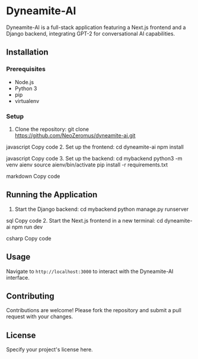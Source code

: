 # Dyneamite-AI

Dyneamite-AI is a full-stack application featuring a Next.js frontend and a Django backend, integrating GPT-2 for conversational AI capabilities.

## Installation

### Prerequisites
- Node.js
- Python 3
- pip
- virtualenv

### Setup

1. Clone the repository:
git clone https://github.com/NeoZeromus/dyneamite-ai.git

javascript
Copy code
2. Set up the frontend:
cd dyneamite-ai
npm install

javascript
Copy code
3. Set up the backend:
cd mybackend
python3 -m venv aienv
source aienv/bin/activate
pip install -r requirements.txt

markdown
Copy code

## Running the Application

1. Start the Django backend:
cd mybackend
python manage.py runserver

sql
Copy code
2. Start the Next.js frontend in a new terminal:
cd dyneamite-ai
npm run dev

csharp
Copy code

## Usage

Navigate to `http://localhost:3000` to interact with the Dyneamite-AI interface.

## Contributing

Contributions are welcome! Please fork the repository and submit a pull request with your changes.

## License

Specify your project's license here.
